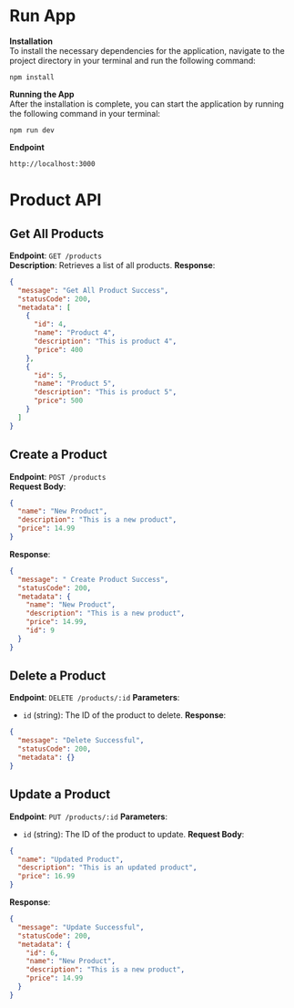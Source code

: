 # Run App
**Installation** <br>
To install the necessary dependencies for the application, navigate to the project directory in your terminal and run the following command:
```shell
npm install
```
**Running the App** <br>
After the installation is complete, you can start the application by running the following command in your terminal:
```shell
npm run dev
```
**Endpoint** <br>
```text
http://localhost:3000
```

# Product API

## Get All Products
**Endpoint**: `GET /products`<br>
**Description**: Retrieves a list of all products.
**Response**:
```json
{
  "message": "Get All Product Success",
  "statusCode": 200,
  "metadata": [
    {
      "id": 4,
      "name": "Product 4",
      "description": "This is product 4",
      "price": 400
    },
    {
      "id": 5,
      "name": "Product 5",
      "description": "This is product 5",
      "price": 500
    }
  ]
}
```

## Create a Product
**Endpoint**: `POST /products` <br>
**Request Body**:
```json
{
  "name": "New Product",
  "description": "This is a new product",
  "price": 14.99
}
```
**Response**:
```json
{
  "message": " Create Product Success",
  "statusCode": 200,
  "metadata": {
    "name": "New Product",
    "description": "This is a new product",
    "price": 14.99,
    "id": 9
  }
}
```

## Delete a Product
**Endpoint**: `DELETE /products/:id`
**Parameters**:
- `id` (string): The ID of the product to delete.
  **Response**:
```json
{
  "message": "Delete Successful",
  "statusCode": 200,
  "metadata": {}
}
```

## Update a Product
**Endpoint**: `PUT /products/:id`
**Parameters**:
- `id` (string): The ID of the product to update.
  **Request Body**:
```json
{
  "name": "Updated Product",
  "description": "This is an updated product",
  "price": 16.99
}
```
**Response**:
```json
{
  "message": "Update Successful",
  "statusCode": 200,
  "metadata": {
    "id": 6,
    "name": "New Product",
    "description": "This is a new product",
    "price": 14.99
  }
}
```

